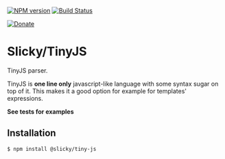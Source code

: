 [![NPM version](https://img.shields.io/npm/v/@slicky/tiny-js.svg?style=flat-square)](https://www.npmjs.com/package/@slicky/tiny-js)
[![Build Status](https://img.shields.io/travis/SlickyJS/TinyJS.svg?style=flat-square)](https://travis-ci.org/SlickyJS/TinyJS)

[![Donate](https://img.shields.io/badge/donate-PayPal-brightgreen.svg?style=flat-square)](https://www.paypal.com/cgi-bin/webscr?cmd=_s-xclick&hosted_button_id=XQDNKT7CFWCLA)

# Slicky/TinyJS

TinyJS parser.

TinyJS is **one line only** javascript-like language with some syntax sugar on top of it.
This makes it a good option for example for templates' expressions.

**See tests for examples**

## Installation

```
$ npm install @slicky/tiny-js
```
